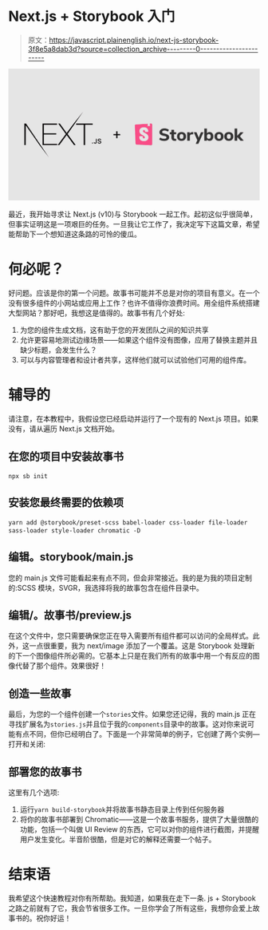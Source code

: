 # Next.js + Storybook 入门

> 原文：<https://javascript.plainenglish.io/next-js-storybook-3f8e5a8dab3d?source=collection_archive---------0----------------------->

![](img/d319fe61676011b98a7c3c7007f82441.png)

最近，我开始寻求让 Next.js (v10)与 Storybook 一起工作。起初这似乎很简单，但事实证明这是一项艰巨的任务。一旦我让它工作了，我决定写下这篇文章，希望能帮助下一个想知道这条路的可怜的傻瓜。

# 何必呢？

好问题。应该是你的第一个问题。故事书可能并不总是对你的项目有意义。在一个没有很多组件的小网站或应用上工作？也许不值得你浪费时间。用全组件系统搭建大型网站？那好吧，我想这是值得的。故事书有几个好处:

1.  为您的组件生成文档，这有助于您的开发团队之间的知识共享
2.  允许更容易地测试边缘场景——如果这个组件没有图像，应用了替换主题并且缺少标题，会发生什么？
3.  可以与内容管理者和设计者共享，这样他们就可以试验他们可用的组件库。

# 辅导的

请注意，在本教程中，我假设您已经启动并运行了一个现有的 Next.js 项目。如果没有，请从遍历 Next.js 文档开始。

## 在您的项目中安装故事书

```
npx sb init 
```

## 安装您最终需要的依赖项

```
yarn add @storybook/preset-scss babel-loader css-loader file-loader sass-loader style-loader chromatic -D
```

## 编辑。storybook/main.js

您的 main.js 文件可能看起来有点不同，但会非常接近。我的是为我的项目定制的:SCSS 模块，SVGR，我选择将我的故事包含在组件目录中。

## 编辑/。故事书/preview.js

在这个文件中，您只需要确保您正在导入需要所有组件都可以访问的全局样式。此外，这一点很重要，我为 next/image 添加了一个覆盖。这是 Storybook 处理新的下一个图像组件所必需的。它基本上只是在我们所有的故事中用一个有反应的图像代替了那个组件。效果很好！

## 创造一些故事

最后，为您的一个组件创建一个`stories`文件。如果您还记得，我的 main.js 正在寻找扩展名为`stories.js`并且位于我的`components`目录中的故事。这对你来说可能有点不同，但你已经明白了。下面是一个非常简单的例子，它创建了两个实例—打开和关闭:

## 部署您的故事书

这里有几个选项:

1.  运行`yarn build-storybook`并将故事书静态目录上传到任何服务器
2.  将你的故事书部署到 Chromatic——这是一个故事书服务，提供了大量很酷的功能，包括一个叫做 UI Review 的东西，它可以对你的组件进行截图，并提醒用户发生变化。半音阶很酷，但是对它的解释还需要一个帖子。

# 结束语

我希望这个快速教程对你有所帮助。我知道，如果我在走下一条. js + Storybook 之路之前就有了它，我会节省很多工作。一旦你学会了所有这些，我想你会爱上故事书的。祝你好运！